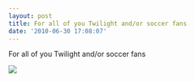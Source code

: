 ```yaml
---
layout: post
title: For all of you Twilight and/or soccer fans
date: '2010-06-30 17:08:07'
---
```


For all of you Twilight and/or soccer fans

![](http://www.tumblr.com/photo/1280/jsorge/754298009/1/tumblr_l4u7ljtNiH1qzpdrh)
